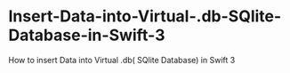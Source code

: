 # Insert-Data-into-Virtual-.db-SQlite-Database-in-Swift-3
How to insert Data into Virtual .db( SQlite Database) in Swift 3

